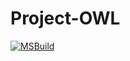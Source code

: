 # Project-OWL

[![MSBuild](https://github.com/Oblivion-Owls-Inc/Project-OWL/actions/workflows/msbuild.yml/badge.svg)](https://github.com/SixSleepyAsh/Project-OWL/actions/workflows/msbuild.yml)
